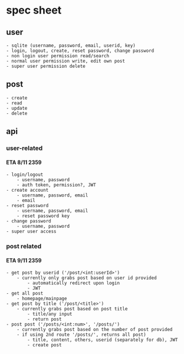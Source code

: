 # spec sheet

## user

	- sqlite (username, password, email, userid, key)
	- login, logout, create, reset password, change password
	- non login user permission read/search
	- normal user permission write, edit own post
	- super user permission delete

## post

	- create
	- read
	- update
	- delete

## api

### user-related

#### ETA 8/11 2359

	- login/logout
		- username, password
		- auth token, permission?, JWT
	- create account
		- username, password, email
		- email
	- reset password
		- username, password, email
		- reset password key
	- change password
		- username, password
	- super user access

### post related

#### ETA 9/11 2359

	- get post by userid ('/post/<int:userId>')
		- currently only grabs post based on user id provided
			- automatically redirect upon login
			- JWT
	- get all post 
		- homepage/mainpage
	- get post by title ('/post/<title>')
		- currently grabs post based on post title
			- title/any input
			- return post
	- post post ('/posts/<int:num>', '/posts/')
		- currently grabs post based on the number of post provided
		- if using 2nd route '/posts/', returns all post)
			- title, content, others, userid (separately for db), JWT
			- create post